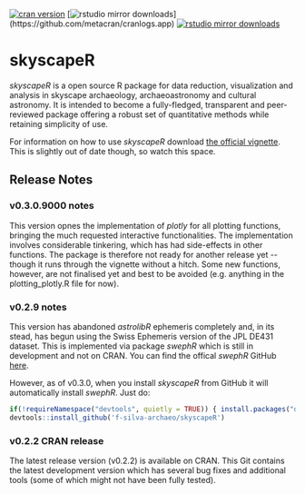 [![cran version](http://www.r-pkg.org/badges/version/skyscapeR)](https://cran.rstudio.com/web/packages/skyscapeR) 
[![rstudio mirror downloads](http://cranlogs.r-pkg.org/badges/skyscapeR?)](https://github.com/metacran/cranlogs.app)
[![rstudio mirror downloads](http://cranlogs.r-pkg.org/badges/grand-total/skyscapeR?color=82b4e8)](https://github.com/metacran/cranlogs.app)

# skyscapeR
_skyscapeR_ is a open source R package for data reduction, visualization and analysis in skyscape archaeology, archaeoastronomy and cultural astronomy. It is intended to become a fully-fledged, transparent and peer-reviewed package offering a robust set of quantitative methods while retaining simplicity of use.

For information on how to use _skyscapeR_ download [the official vignette](https://github.com/f-silva-archaeo/skyscapeR/blob/master/doc/vignette.html). This is slightly out of date though, so watch this space.


## Release Notes
### v0.3.0.9000 notes
This version opnes the implementation of _plotly_ for all plotting functions, bringing the much requested interactive functionalities. The implementation involves considerable tinkering, which has had side-effects in other functions. The package is therefore not ready for another release yet -- though it runs through the vignette without a hitch. Some new functions, however, are not finalised yet and best to be avoided (e.g. anything in the plotting_plotly.R file for now).


### v0.2.9 notes
This version has abandoned _astrolibR_ ephemeris completely and, in its stead, has begun using the Swiss Ephemeris version of the JPL DE431 dataset. This is implemented via package _swephR_ which is still in development and not on CRAN. You can find the offical _swephR_ GitHub [here](https://github.com/rstub/swephR).
 
However, as of v0.3.0, when you install _skyscapeR_ from GitHub it will automatically install _swephR_. Just do:

```r
if(!requireNamespace("devtools", quietly = TRUE)) { install.packages("devtools") }
devtools::install_github('f-silva-archaeo/skyscapeR')
```

### v0.2.2 CRAN release
The latest release version (v0.2.2) is available on CRAN. This Git contains the latest development version which has several bug fixes and additional tools (some of which might not have been fully tested).
